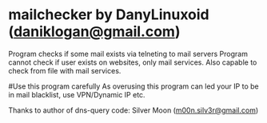 # mailchecker by DanyLinuxoid (daniklogan@gmail.com)

Program checks if some mail exists via telneting to mail servers
Program cannot check if user exists on websites, only mail services.
Also capable to check from file with mail services.

#Use this program carefully
As overusing this program can led your IP to be in mail blacklist, use VPN/Dynamic IP etc.

Thanks to author of dns-query code: Silver Moon (m00n.silv3r@gmail.com)
